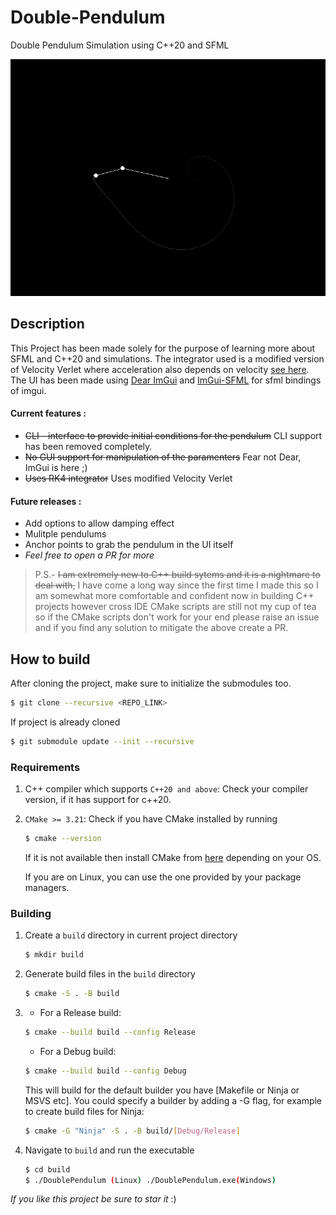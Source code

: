 # Double-Pendulum
Double Pendulum Simulation using C++20 and SFML

![example-image](image.png)

## Description
This Project has been made solely for the purpose of learning more about SFML and C++20 and simulations. The integrator used is a modified version of Velocity Verlet where acceleration also depends on velocity [see here](https://gamedev.stackexchange.com/a/41917). The UI has been made using [Dear ImGui](https://github.com/ocornut/imgui) and [ImGui-SFML](https://github.com/SFML/imgui-sfml) for sfml bindings of imgui.

#### Current features :
* ~~CLI - interface to provide initial conditions for the pendulum~~ CLI support has been removed completely.
* ~~No GUI support for manipulation of the paramenters~~ Fear not Dear, ImGui is here ;)
* ~~Uses RK4 integrator~~ Uses modified Velocity Verlet

#### Future releases :
* Add options to allow damping effect
* Mulitple pendulums
* Anchor points to grab the pendulum in the UI itself
* _Feel free to open a PR for more_

> P.S.- ~~I am extremely new to C++ build sytems and it is a nightmare to deal with,~~ I have come a long way since the first time I made this so I am somewhat more comfortable and confident now in building C++ projects however cross IDE CMake scripts are still not my cup of tea so if the CMake scripts don't work for your end please raise an issue and if you find any solution to mitigate the above create a PR.

<!-- ## How to install -->
<!-- If you are on Windows you can directly go to [Release](https://github.com/RougherO/Double-Pendulum/releases/tag/v1.0.0) section and choose the Windows zip folder extract it and execute the exe file from console. See [How to use](#how-to-use)

It is unfortunate that I do not have enough knowledge to distribute projects in the form of AppImage or Flatpaks for Linux at this point so building from source is recommended to prevent any dependency issue. You can expect the next release to have a Linux AppImage version. -->

<!-- For Linux folks [building the project](#building) is the recommended route for now. -->
## How to build
After cloning the project, make sure to initialize the submodules too.
```bash
$ git clone --recursive <REPO_LINK>
```
If project is already cloned
```bash
$ git submodule update --init --recursive
```
### Requirements
1. C++ compiler which supports `C++20 and above`: Check your compiler version, if it has support for c++20.
2. `CMake >= 3.21`: Check if you have CMake installed by running
    ```bash
    $ cmake --version
    ```
    If it is not available then install CMake from [here](https://cmake.org/download/) depending on your OS.

    If you are on Linux, you can use the one provided by your package managers.

### Building
1. Create a `build` directory in current project directory

    ```bash
    $ mkdir build
    ```
2. Generate build files in the `build` directory

    ```bash
    $ cmake -S . -B build
    ```

3. * For a Release build:    

    ```bash
    $ cmake --build build --config Release
    ```
    * For a Debug build:

    ```bash
    $ cmake --build build --config Debug
    ```
    This will build for the default builder you have [Makefile or Ninja or MSVS etc]. You could specify a builder by adding a -G flag, for example to create build files for Ninja:
    ```bash
    $ cmake -G "Ninja" -S . -B build/[Debug/Release]
    ```
4. Navigate to `build` and run the executable

    ```bash
    $ cd build
    $ ./DoublePendulum (Linux) ./DoublePendulum.exe(Windows)
    ```

_If you like this project be sure to star it_ :)
